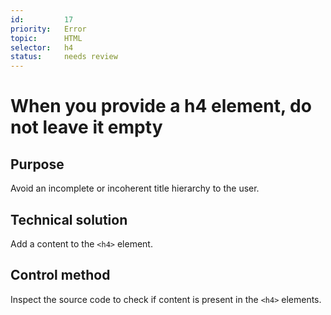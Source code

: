 ```yaml
---
id:         17
priority:   Error
topic:      HTML
selector:   h4
status:     needs review
---
```


# When you provide a h4 element, do not leave it empty

## Purpose

Avoid an incomplete or incoherent title hierarchy to the user.

## Technical solution

Add a content to the `<h4>` element.

## Control method

Inspect the source code to check if content is present in the `<h4>` elements.
